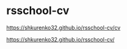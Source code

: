 # rsschool-cv
https://shkurenko32.github.io/rsschool-cv/cv

https://shkurenko32.github.io/rsschool-cv/
